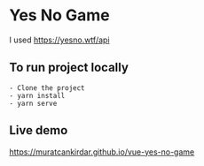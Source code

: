 # Yes No Game

I used https://yesno.wtf/api

## To run project locally

```
- Clone the project
- yarn install
- yarn serve
```

## Live demo

https://muratcankirdar.github.io/vue-yes-no-game
